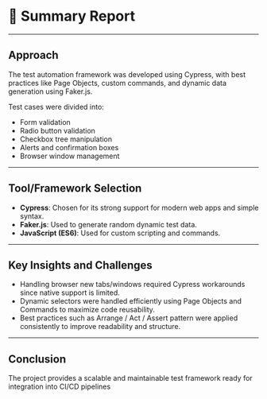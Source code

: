 # 📝 Summary Report

---

## Approach

The test automation framework was developed using Cypress, with best practices like Page Objects, custom commands, and dynamic data generation using Faker.js.

Test cases were divided into:
- Form validation
- Radio button validation
- Checkbox tree manipulation
- Alerts and confirmation boxes
- Browser window management

---

## Tool/Framework Selection

- **Cypress**: Chosen for its strong support for modern web apps and simple syntax.
- **Faker.js**: Used to generate random dynamic test data.
- **JavaScript (ES6)**: Used for custom scripting and commands.

---

## Key Insights and Challenges

- Handling browser new tabs/windows required Cypress workarounds since native support is limited.
- Dynamic selectors were handled efficiently using Page Objects and Commands to maximize code reusability.
- Best practices such as Arrange / Act / Assert pattern were applied consistently to improve readability and structure.

---

## Conclusion

The project provides a scalable and maintainable test framework ready for integration into CI/CD pipelines